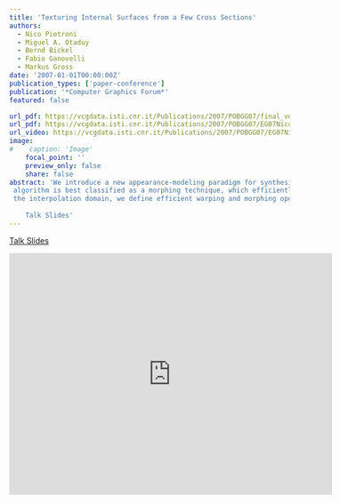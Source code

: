 ```yaml
---
title: 'Texturing Internal Surfaces from a Few Cross Sections'
authors:
  - Nico Pietroni
  - Miguel A. Otaduy
  - Bernd Bickel
  - Fabio Ganovelli
  - Markus Gross
date: '2007-01-01T00:00:00Z'
publication_types: ['paper-conference']
publication: '*Computer Graphics Forum*'
featured: false

url_pdf: https://vcgdata.isti.cnr.it/Publications/2007/POBGG07/final_version.pdf
url_pdf: https://vcgdata.isti.cnr.it/Publications/2007/POBGG07/EG07NicoP.pdf
url_video: https://vcgdata.isti.cnr.it/Publications/2007/POBGG07/EG07NicoP_xvid.avi
image:
#    caption: 'Image'
    focal_point: ''
    preview_only: false
    share: false
abstract: 'We introduce a new appearance-modeling paradigm for synthesizing the internal structure of a 3D model from photographs of a few cross-sections of a real object. When the internal surfaces of the 3D model are revealed as it is cut, carved, or simply clipped, we synthesize their texture from the input photographs. Our texture synthesis
 algorithm is best classified as a morphing technique, which efficiently outputs the texture attributes of each surface point on demand. For determining source points and their weights in the morphing algorithm, we propose an interpolation domain based on BSP trees that naturally resembles planar splitting of real objects. In the context of
 the interpolation domain, we define efficient warping and morphing operations that allow for real-time synthesis of textures. Overall, our modeling paradigm, together with its realization through our texture synthesis algorithm, allow users to author 3D models that reveal highly realistic internal surfaces in a variety of artistic flavors.
 
    Talk Slides'
---
```

[ Talk Slides ](https://vcgdata.isti.cnr.it/Publicstions/2007/POBGG07/texturingEG07.zip)

<iframe width="580" height="435" src="http://www.youtube.com/v/RaXMH0uvuYc&hl=it_IT&fs=1&" frameborder="0" frameborder="0" allowfullscreen>

